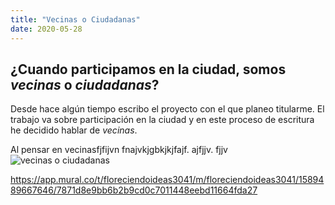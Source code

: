 ```yaml
---
title: "Vecinas o Ciudadanas"
date: 2020-05-28
---
```


## ¿Cuando participamos en la ciudad, somos *vecinas* o *ciudadanas*?

Desde hace algún tiempo escribo el proyecto con el que planeo titularme. 
El trabajo va sobre participación en la ciudad y en este proceso de escritura he decidido hablar de *vecinas*.

Al pensar en vecinasfjfijvn
fnajvkjgbkjkjfajf. ajfjjv. fjjv
![vecinas o ciudadanas](https://user-images.githubusercontent.com/66037367/83172191-d9782380-a0dc-11ea-819d-10627e85aa83.png)

https://app.mural.co/t/floreciendoideas3041/m/floreciendoideas3041/1589489667646/7871d8e9bb6b2b9cd0c7011448eebd11664fda27
